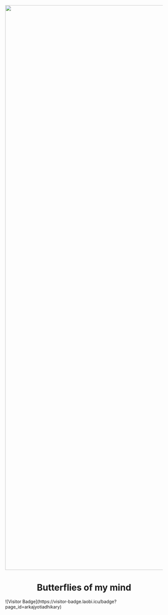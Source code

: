 <div class="container">
    <img src="https://media.giphy.com/media/Vn5t5UhLoqByw/giphy.gif"/ width="1800">
    <h1 align="center">Butterflies of my mind</h1>
   ![Visitor Badge](https://visitor-badge.laobi.icu/badge?page_id=arkajyotiadhikary)

</div>
